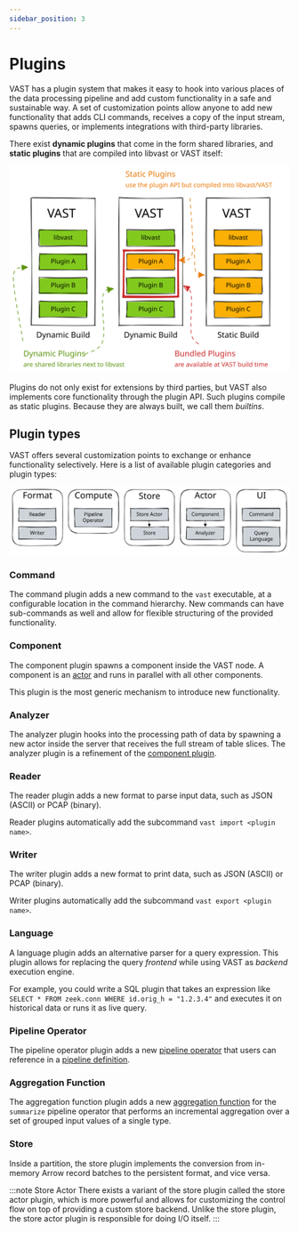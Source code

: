 ```yaml
---
sidebar_position: 3
---
```


# Plugins

VAST has a plugin system that makes it easy to hook into various places of
the data processing pipeline and add custom functionality in a safe and
sustainable way. A set of customization points allow anyone to add new
functionality that adds CLI commands, receives a copy of the input stream,
spawns queries, or implements integrations with third-party libraries.

There exist **dynamic plugins** that come in the form shared libraries, and
**static plugins** that are compiled into libvast or VAST itself:

![Plugins](plugins.excalidraw.svg)

Plugins do not only exist for extensions by third parties, but VAST also
implements core functionality through the plugin API. Such plugins compile as
static plugins. Because they are always built, we call them *builtins*.

## Plugin types

VAST offers several customization points to exchange or enhance functionality
selectively. Here is a list of available plugin categories and plugin types:

![Plugin Types](plugin-types.excalidraw.svg)

### Command

The command plugin adds a new command to the `vast` executable, at a configurable
location in the command hierarchy. New commands can have sub-commands as well
and allow for flexible structuring of the provided functionality.

### Component

The component plugin spawns a component inside the VAST node. A component is an
[actor](actor-model) and runs in parallel with all other components.

This plugin is the most generic mechanism to introduce new functionality.

### Analyzer

The analyzer plugin hooks into the processing path of data by spawning a new
actor inside the server that receives the full stream of table slices. The
analyzer plugin is a refinement of the [component plugin](#component).

### Reader

The reader plugin adds a new format to parse input data, such as JSON (ASCII) or
PCAP (binary).

Reader plugins automatically add the subcommand `vast import <plugin name>`.

### Writer

The writer plugin adds a new format to print data, such as JSON (ASCII) or PCAP
(binary).

Writer plugins automatically add the subcommand `vast export <plugin name>`.

### Language

A language plugin adds an alternative parser for a query expression. This
plugin allows for replacing the query *frontend* while using VAST as *backend*
execution engine.

For example, you could write a SQL plugin that takes an expression like
`SELECT * FROM zeek.conn WHERE id.orig_h = "1.2.3.4"` and executes it on
historical data or runs it as live query.

### Pipeline Operator

The pipeline operator plugin adds a new [pipeline
operator](/docs/understand/language/operators) that users can
reference in a [pipeline
definition](/docs/understand/language/pipelines).

### Aggregation Function

The aggregation function plugin adds a new [aggregation
function](/docs/understand/language/operators/summarize#aggregate-functions)
for the `summarize` pipeline operator that performs an incremental aggregation
over a set of grouped input values of a single type.

### Store

Inside a partition, the store plugin implements the conversion from in-memory
Arrow record batches to the persistent format, and vice versa.

:::note Store Actor
There exists a variant of the store plugin called the store actor plugin, which
is more powerful and allows for customizing the control flow on top of providing
a custom store backend. Unlike the store plugin, the store actor plugin is
responsible for doing I/O itself.
:::
